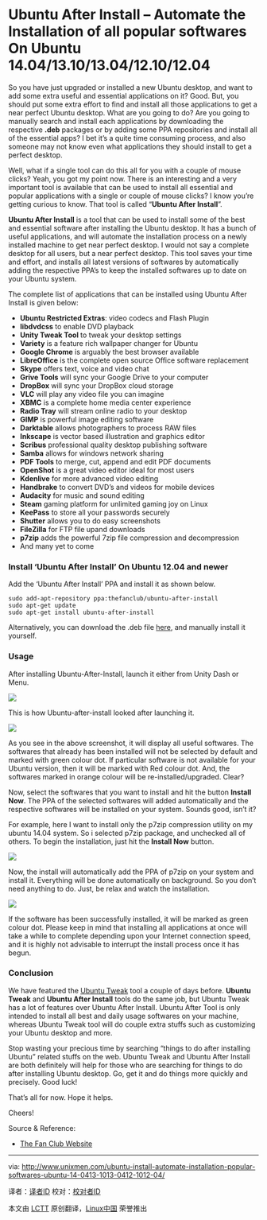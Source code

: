 Ubuntu After Install – Automate the Installation of all popular softwares On Ubuntu 14.04/13.10/13.04/12.10/12.04
================================================================================
So you have just upgraded or installed a new Ubuntu desktop, and want to add some extra useful and essential applications on it? Good. But, you should put some extra effort to find and install all those applications to get a near perfect Ubuntu desktop. What are you going to do? Are you going to manually search and install each applications by downloading the respective **.deb** packages or by adding some PPA repositories and install all of the essential apps? I bet it’s a quite time consuming process, and also someone may not know even what applications they should install to get a perfect desktop.

Well, what if a single tool can do this all for you with a couple of mouse clicks? Yeah, you got my point now. There is an interesting and a very important tool is available that can be used to install all essential and popular applications with a single or couple of mouse clicks? I know you’re getting curious to know. That tool is called “**Ubuntu After Install**”.

**Ubuntu After Install** is a tool that can be used to install some of the best and essential software after installing the Ubuntu desktop. It has a bunch of useful applications, and will automate the installation process on a newly installed machine to get near perfect desktop. I would not say a complete desktop for all users, but a near perfect desktop. This tool saves your time and effort, and installs all latest versions of softwares by automatically adding the respective PPA’s to keep the installed softwares up to date on your Ubuntu system.

The complete list of applications that can be installed using Ubuntu After Install is given below:

- **Ubuntu Restricted Extras**: video codecs and Flash Plugin
- **libdvdcss** to enable DVD playback
- **Unity Tweak Tool** to tweak your desktop settings
- **Variety** is a feature rich wallpaper changer for Ubuntu
- **Google Chrome** is arguably the best browser available
- **LibreOffice** is the complete open source Office software replacement
- **Skype** offers text, voice and video chat
- **Grive Tools** will sync your Google Drive to your computer
- **DropBox** will sync your DropBox cloud storage
- **VLC** will play any video file you can imagine
- **XBMC** is a complete home media center experience
- **Radio Tray** will stream online radio to your desktop
- **GIMP** is powerful image editing software
- **Darktable** allows photographers to process RAW files
- **Inkscape** is vector based illustration and graphics editor
- **Scribus** professional quality desktop publishing software
- **Samba** allows for windows network sharing
- **PDF Tools** to merge, cut, append and edit PDF documents
- **OpenShot** is a great video editor ideal for most users
- **Kdenlive** for more advanced video editing
- **Handbrake** to convert DVD’s and videos for mobile devices
- **Audacity** for music and sound editing
- **Steam** gaming platform for unlimited gaming joy on Linux
- **KeePass** to store all your passwords securely
- **Shutter** allows you to do easy screenshots
- **FileZilla** for FTP file upand downloads
- **p7zip** adds the powerful 7zip file compression and decompression
- And many yet to come

### Install ‘Ubuntu After Install’ On Ubuntu 12.04 and newer ###

Add the ‘Ubuntu After Install’ PPA and install it as shown below.

    sudo add-apt-repository ppa:thefanclub/ubuntu-after-install
    sudo apt-get update
    sudo apt-get install ubuntu-after-install

Alternatively, you can download the .deb file [here][1], and manually install it yourself.

### Usage ###

After installing Ubuntu-After-Install, launch it either from Unity Dash or Menu.

![](http://180016988.r.cdn77.net/wp-content/uploads/2014/04/Menu_001.png)

This is how Ubuntu-after-install looked after launching it.

![](http://180016988.r.cdn77.net/wp-content/uploads/2014/04/Ubuntu-After-Install-2.4-beta_002.png)

As you see in the above screenshot, it will display all useful softwares. The softwares that already has been installed will not be selected by default and marked with green colour dot. If particular software is not available for your Ubuntu version, then it will be marked with Red colour dot. And, the softwares marked in orange colour will be re-installed/upgraded. Clear?

Now, select the softwares that you want to install and hit the button **Install Now**. The PPA of the selected softwares will added automatically and the respective softwares will be installed on your system. Sounds good, isn’t it?

For example, here I want to install only the p7zip compression utility on my ubuntu 14.04 system. So i selected p7zip package, and unchecked all of others. To begin the installation, just hit the **Install Now** button.

![](http://180016988.r.cdn77.net/wp-content/uploads/2014/04/Ubuntu-After-Install-2.4-beta_003.png)

Now, the install will automatically add the PPA of p7zip on your system and install it. Everything will be done automatically on background. So you don’t need anything to do. Just, be relax and watch the installation.

![](http://180016988.r.cdn77.net/wp-content/uploads/2014/04/Ubuntu-After-Install-2.4-beta_004.png)

If the software has been successfully installed, it will be marked as green colour dot. Please keep in mind that installing all applications at once will take a while to complete depending upon your Internet connection speed, and it is highly not advisable to interrupt the install process once it has begun.

### Conclusion ###

We have featured the [Ubuntu Tweak][2] tool a couple of days before. **Ubuntu Tweak** and **Ubuntu After Install** tools do the same job, but Ubuntu Tweak has a lot of features over Ubuntu After Install. Ubuntu After Tool is only intended to install all best and daily usage softwares on your machine, whereas Ubuntu Tweak tool will do couple extra stuffs such as customizing your Ubuntu desktop and more.

Stop wasting your precious time by searching “things to do after installing Ubuntu” related stuffs on the web. Ubuntu Tweak and Ubuntu After Install are both definitely will help for those who are searching for things to do after installing Ubuntu desktop. Go, get it and do things more quickly and precisely. Good luck!

That’s all for now. Hope it helps.

Cheers!

Source & Reference:

- [The Fan Club Website][3]

--------------------------------------------------------------------------------

via: http://www.unixmen.com/ubuntu-install-automate-installation-popular-softwares-ubuntu-14-0413-1013-0412-1012-04/

译者：[译者ID](https://github.com/译者ID) 校对：[校对者ID](https://github.com/校对者ID)

本文由 [LCTT](https://github.com/LCTT/TranslateProject) 原创翻译，[Linux中国](http://linux.cn/) 荣誉推出

[1]:http://www.thefanclub.co.za/sites/all/modules/pubdlcnt/pubdlcnt.php?file=http://www.thefanclub.co.za/sites/default/files/public/downloads/ubuntu-after-install_2.4_all.deb&nid=121
[2]:http://www.unixmen.com/after-a-fresh-install-of-ubuntu-1010-maverick-meerkat-configuration-made-easy-with-ubuntu-tweak/
[3]:http://www.thefanclub.co.za/how-to/ubuntu-after-install